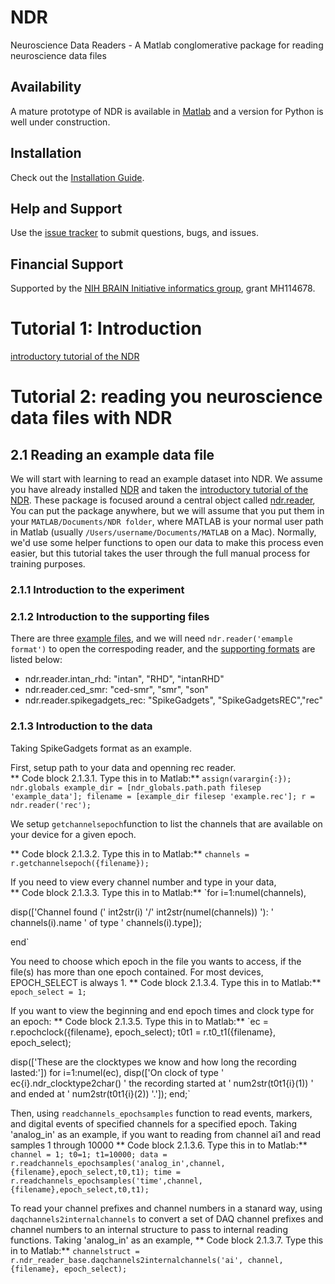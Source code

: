 # NDR

Neuroscience Data Readers - A Matlab conglomerative package for reading neuroscience data files

## Availability
A mature prototype of NDR is available in [Matlab](https://github.com/VH-Lab/NDR-matlab/tree/main) and a version for Python is well under construction.

## Installation
Check out the [Installation Guide](https://vh-lab.github.io/NDI-matlab/installation/).

## Help and Support
Use the [issue tracker](https://github.com/VH-Lab/NDR-matlab/issues) to submit questions, bugs, and issues.

## Financial Support
Supported by the [NIH BRAIN Initiative informatics group](https://braininitiative.nih.gov/brain-programs/informatics), grant MH114678.


# Tutorial 1: Introduction
[introductory tutorial of the NDR](https://github.com/VH-Lab/NDR-matlab/blob/main/README.md)


# Tutorial 2: reading you neuroscience data files with NDR

## 2.1 Reading an example data file
We will start with learning to read an example dataset into NDR. We assume you have already installed [NDR](https://github.com/VH-Lab/NDR-matlab/tree/main) 
and taken the [introductory tutorial of the NDR](https://github.com/VH-Lab/NDR-matlab/blob/main/README.md). These package  is focused around a central object 
called [ndr.reader](https://github.com/VH-Lab/NDR-matlab/blob/main/%2Bndr/reader.m), You can put the package anywhere, but we will assume that you put them 
in your `MATLAB/Documents/NDR folder`, where MATLAB is your normal user path in Matlab (usually `/Users/username/Documents/MATLAB` on a Mac). Normally, we'd use 
some helper functions to open our data to make this process even easier, but this tutorial takes the user through the full manual process for training purposes.

### 2.1.1 Introduction to the experiment

### 2.1.2 Introduction to the supporting files 
There are three [example files](https://github.com/VH-Lab/NDR-matlab/tree/main/example_data), and we will need `ndr.reader('emample format')` to open the 
correspoding reader, and the [supporting formats](https://github.com/VH-Lab/NDR-matlab/blob/main/resource/ndr_reader_types.json) are listed below:

- ndr.reader.intan_rhd: "intan", "RHD", "intanRHD"
- ndr.reader.ced_smr: "ced-smr", "smr", "son"
- ndr.reader.spikegadgets_rec: "SpikeGadgets", "SpikeGadgetsREC","rec"

### 2.1.3 Introduction to the data

Taking SpikeGadgets format as an example.

First, setup path to your data and openning rec reader.  
** Code block 2.1.3.1. Type this in to Matlab:**
`assign(varargin{:});
ndr.globals
example_dir = [ndr_globals.path.path filesep 'example_data'];
filename = [example_dir filesep 'example.rec'];
r = ndr.reader('rec');`

We setup `getchannelsepoch`function to list the channels that are available on your device for a given epoch.

** Code block 2.1.3.2. Type this in to Matlab:**
`channels = r.getchannelsepoch({filename});`

If you need to view every channel number and type in your data,  
** Code block 2.1.3.3. Type this in to Matlab:**
`for i=1:numel(channels),
  
  disp(['Channel found (' int2str(i) '/' int2str(numel(channels)) '): ' channels(i).name ' of type ' channels(i).type]);

end`

You need to choose which epoch in the file you wants to access, if the file(s) has more than one epoch contained. For most devices, EPOCH_SELECT is always 1.
** Code block 2.1.3.4. Type this in to Matlab:**
 `epoch_select = 1; `

If you want to view the beginning and end epoch times and clock type for an epoch: 
** Code block 2.1.3.5. Type this in to Matlab:**
 `ec = r.epochclock({filename}, epoch_select);
 t0t1 = r.t0_t1({filename}, epoch_select);

 disp(['These are the clocktypes we know and how long the recording lasted:'])
 	for i=1:numel(ec),
		disp(['On clock of type ' ec{i}.ndr_clocktype2char() ' the recording started at ' num2str(t0t1{i}(1)) ' and ended at ' num2str(t0t1{i}(2)) '.']);
	end;`
  
Then, using `readchannels_epochsamples` function to read events, markers, and digital events of specified channels for a specified epoch. 
Taking 'analog_in' as an example, if you want to reading from channel ai1 and read samples 1 through 10000
** Code block 2.1.3.6. Type this in to Matlab:**
`channel = 1;
t0=1;
t1=10000;
data = r.readchannels_epochsamples('analog_in',channel,{filename},epoch_select,t0,t1);
time = r.readchannels_epochsamples('time',channel,{filename},epoch_select,t0,t1);`

To read your channel prefixes and channel numbers in a stanard way, using `daqchannels2internalchannels` to convert a set of DAQ channel prefixes and channel 
numbers to an internal structure to pass to internal reading functions.
Taking 'analog_in' as an example,
** Code block 2.1.3.7. Type this in to Matlab:**
`channelstruct = r.ndr_reader_base.daqchannels2internalchannels('ai', channel, {filename}, epoch_select);`



